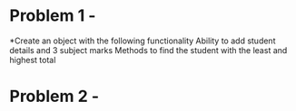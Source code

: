 # Problem 1 -

*Create an object with the following functionality
Ability to add student details and 3 subject marks
Methods to find the student with the least and highest total

# Problem 2 -
